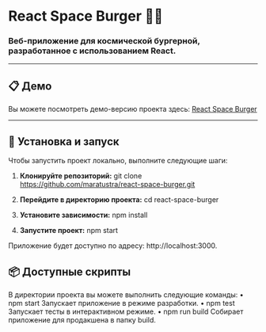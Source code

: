 # React Space Burger 🍔🚀

### Веб-приложение для космической бургерной, разработанное с использованием React.

---

## 📋 Демо

Вы можете посмотреть демо-версию проекта здесь: [React Space Burger](https://maratustraa.github.io/react-space-burger)

---

## 🚀 Установка и запуск

Чтобы запустить проект локально, выполните следующие шаги:

1. **Клонируйте репозиторий:**
  git clone https://github.com/maratustra/react-space-burger.git

2. **Перейдите в директорию проекта:**
  cd react-space-burger

3. **Установите зависимости:**
  npm install

4. **Запустите проект:**
  npm start

Приложение будет доступно по адресу: http://localhost:3000.

## 📦 Доступные скрипты

В директории проекта вы можете выполнить следующие команды:
	•	npm start
Запускает приложение в режиме разработки.
	•	npm test
Запускает тесты в интерактивном режиме.
	•	npm run build
Собирает приложение для продакшена в папку build.